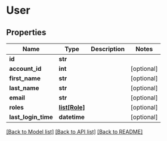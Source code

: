 # User

## Properties
Name | Type | Description | Notes
------------ | ------------- | ------------- | -------------
**id** | **str** |  | 
**account_id** | **int** |  | [optional] 
**first_name** | **str** |  | [optional] 
**last_name** | **str** |  | [optional] 
**email** | **str** |  | [optional] 
**roles** | [**list[Role]**](Role.md) |  | [optional] 
**last_login_time** | **datetime** |  | [optional] 

[[Back to Model list]](../README.md#documentation-for-models) [[Back to API list]](../README.md#documentation-for-api-endpoints) [[Back to README]](../README.md)

